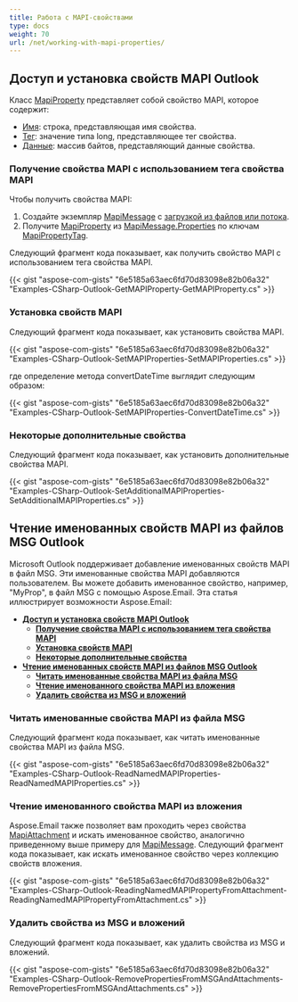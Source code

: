 ```yaml
---
title: Работа с MAPI-свойствами
type: docs
weight: 70
url: /net/working-with-mapi-properties/
---
```



## **Доступ и установка свойств MAPI Outlook**

Класс [MapiProperty](https://reference.aspose.com/email/net/aspose.email.mapi/mapiproperty/) представляет собой свойство MAPI, которое содержит:

- [Имя](https://reference.aspose.com/email/net/aspose.email.mapi/mapiproperty/name/): строка, представляющая имя свойства.
- [Тег](https://reference.aspose.com/email/net/aspose.email.mapi/mapiproperty/tag/): значение типа long, представляющее тег свойства.
- [Данные](https://reference.aspose.com/email/net/aspose.email.mapi/mapiproperty/data/): массив байтов, представляющий данные свойства.
  
### **Получение свойства MAPI с использованием тега свойства MAPI**

Чтобы получить свойства MAPI:

1. Создайте экземпляр [MapiMessage](https://reference.aspose.com/email/net/aspose.email.mapi/mapimessage/) с [загрузкой из файлов или потока](https://docs.aspose.com/email/net/loading-viewing-and-parsing-msg-file/#loading-from-stream).
2. Получите [MapiProperty](https://reference.aspose.com/email/net/aspose.email.mapi/mapiproperty/) из [MapiMessage.Properties](https://reference.aspose.com/email/net/aspose.email.mapi/mapiproperty/) по ключам [MapiPropertyTag](https://reference.aspose.com/email/net/aspose.email.mapi/mapipropertytag/).

Следующий фрагмент кода показывает, как получить свойство MAPI с использованием тега свойства MAPI.

{{< gist "aspose-com-gists" "6e5185a63aec6fd70d83098e82b06a32" "Examples-CSharp-Outlook-GetMAPIProperty-GetMAPIProperty.cs" >}}

### **Установка свойств MAPI**

Следующий фрагмент кода показывает, как установить свойства MAPI.

{{< gist "aspose-com-gists" "6e5185a63aec6fd70d83098e82b06a32" "Examples-CSharp-Outlook-SetMAPIProperties-SetMAPIProperties.cs" >}}

где определение метода convertDateTime выглядит следующим образом:

{{< gist "aspose-com-gists" "6e5185a63aec6fd70d83098e82b06a32" "Examples-CSharp-Outlook-SetMAPIProperties-ConvertDateTime.cs" >}}

### **Некоторые дополнительные свойства**

Следующий фрагмент кода показывает, как установить дополнительные свойства MAPI.

{{< gist "aspose-com-gists" "6e5185a63aec6fd70d83098e82b06a32" "Examples-CSharp-Outlook-SetAdditionalMAPIProperties-SetAdditionalMAPIProperties.cs" >}}

## **Чтение именованных свойств MAPI из файлов MSG Outlook**

Microsoft Outlook поддерживает добавление именованных свойств MAPI в файл MSG. Эти именованные свойства MAPI добавляются пользователем. Вы можете добавить именованное свойство, например, "MyProp", в файл MSG с помощью Aspose.Email. Эта статья иллюстрирует возможности Aspose.Email:

- [**Доступ и установка свойств MAPI Outlook**](#accessing-and-setting-outlook-mapi-property)
  - [**Получение свойства MAPI с использованием тега свойства MAPI**](#getting-mapi-property-using-the-mapi-property-tag)
  - [**Установка свойств MAPI**](#setting-mapi-properties)
  - [**Некоторые дополнительные свойства**](#some-additional-properties)
- [**Чтение именованных свойств MAPI из файлов MSG Outlook**](#reading-named-mapi-properties-from-outlook-msg-files)
  - [**Читать именованные свойства MAPI из файла MSG**](#read-named-mapi-properties-from-msg-file)
  - [**Чтение именованного свойства MAPI из вложения**](#reading-named-mapi-property-from-attachment)
  - [**Удалить свойства из MSG и вложений**](#remove-properties-from-msgs-and-attachments)
  
### **Читать именованные свойства MAPI из файла MSG**

Следующий фрагмент кода показывает, как читать именованные свойства MAPI из файла MSG.

{{< gist "aspose-com-gists" "6e5185a63aec6fd70d83098e82b06a32" "Examples-CSharp-Outlook-ReadNamedMAPIProperties-ReadNamedMAPIProperties.cs" >}}

### **Чтение именованного свойства MAPI из вложения**

Aspose.Email также позволяет вам проходить через свойства [MapiAttachment](https://reference.aspose.com/email/net/aspose.email.mapi/mapiattachment/) и искать именованное свойство, аналогично приведенному выше примеру для [MapiMessage](https://reference.aspose.com/email/net/aspose.email.mapi/mapimessage/). Следующий фрагмент кода показывает, как искать именованное свойство через коллекцию свойств вложения.

{{< gist "aspose-com-gists" "6e5185a63aec6fd70d83098e82b06a32" "Examples-CSharp-Outlook-ReadingNamedMAPIPropertyFromAttachment-ReadingNamedMAPIPropertyFromAttachment.cs" >}}

### **Удалить свойства из MSG и вложений**

Следующий фрагмент кода показывает, как удалить свойства из MSG и вложений.

{{< gist "aspose-com-gists" "6e5185a63aec6fd70d83098e82b06a32" "Examples-CSharp-Outlook-RemovePropertiesFromMSGAndAttachments-RemovePropertiesFromMSGAndAttachments.cs" >}}